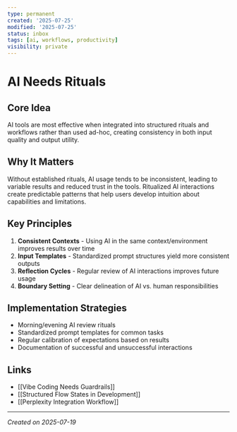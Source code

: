 ```yaml
---
type: permanent
created: '2025-07-25'
modified: '2025-07-25'
status: inbox
tags: [ai, workflows, productivity]
visibility: private
---
```

# AI Needs Rituals

## Core Idea
AI tools are most effective when integrated into structured rituals and workflows rather than used ad-hoc, creating consistency in both input quality and output utility.

## Why It Matters
Without established rituals, AI usage tends to be inconsistent, leading to variable results and reduced trust in the tools. Ritualized AI interactions create predictable patterns that help users develop intuition about capabilities and limitations.

## Key Principles
1. **Consistent Contexts** - Using AI in the same context/environment improves results over time
2. **Input Templates** - Standardized prompt structures yield more consistent outputs
3. **Reflection Cycles** - Regular review of AI interactions improves future usage
4. **Boundary Setting** - Clear delineation of AI vs. human responsibilities

## Implementation Strategies
- Morning/evening AI review rituals
- Standardized prompt templates for common tasks
- Regular calibration of expectations based on results
- Documentation of successful and unsuccessful interactions

## Links
- [[Vibe Coding Needs Guardrails]]
- [[Structured Flow States in Development]]
- [[Perplexity Integration Workflow]]

---

*Created on 2025-07-19*
